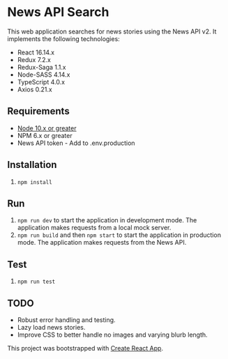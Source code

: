 # News API Search

This web application searches for news stories using the News API v2.
It implements the following technologies:

* React 16.14.x
* Redux 7.2.x
* Redux-Saga 1.1.x
* Node-SASS 4.14.x
* TypeScript 4.0.x
* Axios 0.21.x

## Requirements

* [Node 10.x or greater](https://nodejs.org/en/download/)
* NPM 6.x or greater
* News API token - Add to .env.production

## Installation

1) `npm install`

## Run

1) `npm run dev` to start the application in development mode. The application makes requests from a local mock server.
1) `npm run build` and then `npm start` to start the application in production mode. The application makes requests from the News API.

## Test

1) `npm run test`

## TODO

* Robust error handling and testing.
* Lazy load news stories.
* Improve CSS to better handle no images and varying blurb length.

This project was bootstrapped with [Create React App](https://github.com/facebook/create-react-app).
